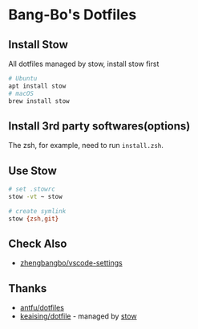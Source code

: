 # Bang-Bo's Dotfiles

## Install Stow

All dotfiles managed by stow, install stow first

```bash
# Ubuntu
apt install stow
# macOS
brew install stow
```

## Install 3rd party softwares(options)

The zsh, for example, need to run `install.zsh`.

## Use Stow
```bash
# set .stowrc
stow -vt ~ stow

# create symlink
stow {zsh,git}
```

## Check Also

- [zhengbangbo/vscode-settings](https://github.com/zhengbangbo/vscode-settings)

## Thanks

- [antfu/dotfiles](https://github.com/antfu/dotfiles)
- [keaising/dotfile](https://github.com/keaising/dotfile)  - managed by [stow](https://www.gnu.org/software/stow/)
